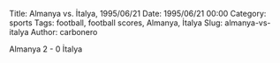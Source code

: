 Title: Almanya vs. İtalya, 1995/06/21
Date: 1995/06/21 00:00
Category: sports
Tags: football, football scores, Almanya, İtalya
Slug: almanya-vs-italya
Author: carbonero


Almanya 2 - 0 İtalya
